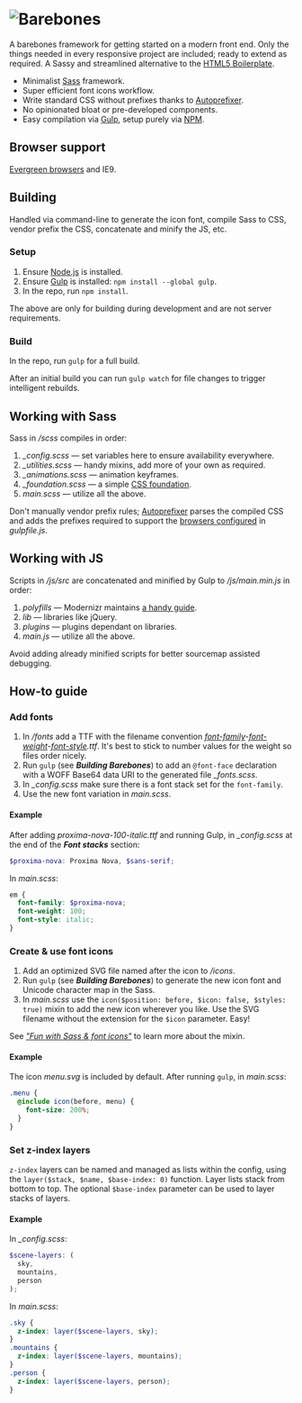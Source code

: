 # ![Barebones](http://jaydenseric.com/shared/barebones-logo.svg)

A barebones framework for getting started on a modern front end. Only the things needed in every responsive project are included; ready to extend as required. A Sassy and streamlined alternative to the [HTML5 Boilerplate](http://html5boilerplate.com).

- Minimalist [Sass](http://sass-lang.com) framework.
- Super efficient font icons workflow.
- Write standard CSS without prefixes thanks to [Autoprefixer](https://github.com/postcss/autoprefixer).
- No opinionated bloat or pre-developed components.
- Easy compilation via [Gulp](http://gulpjs.com), setup purely via [NPM](https://npmjs.com).

## Browser support

[Evergreen browsers](http://stackoverflow.com/a/19060334) and IE9.

## Building

Handled via command-line to generate the icon font, compile Sass to CSS, vendor prefix the CSS, concatenate and minify the JS, etc.

### Setup

1. Ensure [Node.js](https://nodejs.org) is installed.
2. Ensure [Gulp](http://gulpjs.com) is installed: `npm install --global gulp`.
3. In the repo, run `npm install`.

The above are only for building during development and are not server requirements.

### Build

In the repo, run `gulp` for a full build.

After an initial build you can run `gulp watch` for file changes to trigger intelligent rebuilds.

## Working with Sass

Sass in */scss* compiles in order:

1. *_config.scss* — set variables here to ensure availability everywhere.
2. *_utilities.scss* — handy mixins, add more of your own as required.
3. *_animations.scss* — animation keyframes.
4. *_foundation.scss* — a simple [CSS foundation](http://jaydenseric.com/blog/forget-normalize-or-resets-lay-your-own-css-foundation).
5. *main.scss* — utilize all the above.

Don't manually vendor prefix rules; [Autoprefixer](https://github.com/postcss/autoprefixer) parses the compiled CSS and adds the prefixes required to support the [browsers configured](https://github.com/postcss/autoprefixer#browsers) in *gulpfile.js*.

## Working with JS

Scripts in */js/src* are concatenated and minified by Gulp to */js/main.min.js* in order:

1. *polyfills* — Modernizr maintains [a handy guide](https://github.com/Modernizr/Modernizr/wiki/HTML5-Cross-Browser-Polyfills).
2. *lib* — libraries like jQuery.
3. *plugins* — plugins dependant on libraries.
4. *main.js* — utilize all the above.

Avoid adding already minified scripts for better sourcemap assisted debugging.

## How-to guide

### Add fonts

1. In */fonts* add a TTF with the filename convention *[font-family](http://www.w3.org/TR/css-fonts-3/#font-family-prop)-[font-weight](http://www.w3.org/TR/css-fonts-3/#font-weight-prop)-[font-style](http://www.w3.org/TR/css-fonts-3/#font-style-prop).ttf*. It's best to stick to number values for the weight so files order nicely.
2. Run `gulp` (see ***Building Barebones***) to add an `@font-face` declaration with a WOFF Base64 data URI to the generated file *_fonts.scss*.
3. In *_config.scss* make sure there is a font stack set for the `font-family`.
4. Use the new font variation in *main.scss*.

#### Example

After adding *proxima-nova-100-italic.ttf* and running Gulp, in *_config.scss* at the end of the ***Font stacks*** section:

```scss
$proxima-nova: Proxima Nova, $sans-serif;
```

In *main.scss*:

```scss
em {
  font-family: $proxima-nova;
  font-weight: 100;
  font-style: italic;
}
```

### Create & use font icons

1. Add an optimized SVG file named after the icon to */icons*.
2. Run `gulp` (see ***Building Barebones***) to generate the new icon font and Unicode character map in the Sass.
3. In *main.scss* use the `icon($position: before, $icon: false, $styles: true)` mixin to add the new icon wherever you like. Use the SVG filename without the extension for the `$icon` parameter. Easy!

See [*"Fun with Sass & font icons"*](http://jaydenseric.com/blog/fun-with-sass-and-font-icons) to learn more about the mixin.

#### Example

The icon *menu.svg* is included by default. After running `gulp`, in *main.scss*:

```scss
.menu {
  @include icon(before, menu) {
    font-size: 200%;
  }
}
```

### Set z-index layers

`z-index` layers can be named and managed as lists within the config, using the `layer($stack, $name, $base-index: 0)` function. Layer lists stack from bottom to top. The optional `$base-index` parameter can be used to layer stacks of layers.

#### Example

In *_config.scss*:

```scss
$scene-layers: (
  sky,
  mountains,
  person
);
```

In *main.scss*:

```scss
.sky {
  z-index: layer($scene-layers, sky);
}
.mountains {
  z-index: layer($scene-layers, mountains);
}
.person {
  z-index: layer($scene-layers, person);
}
```
